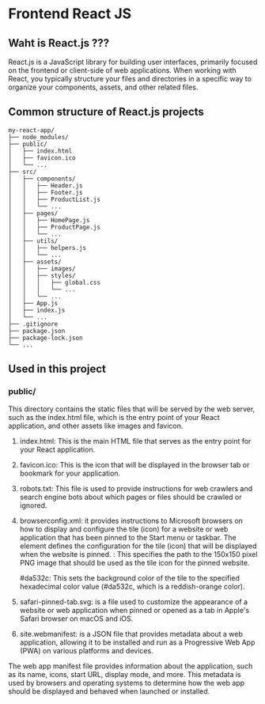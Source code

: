# Frontend React JS

## Waht is React.js ???

React.js is a JavaScript library for building user interfaces, 
primarily focused on the frontend or client-side of web applications. 
When working with React, you typically structure your files and directories in
a specific way to organize your components, assets, and other related files.


## Common structure of React.js projects
``` 
my-react-app/
├── node_modules/
├── public/
│   ├── index.html
│   ├── favicon.ico
│   └── ...
├── src/
│   ├── components/
│   │   ├── Header.js
│   │   ├── Footer.js
│   │   ├── ProductList.js
│   │   └── ...
│   ├── pages/
│   │   ├── HomePage.js
│   │   ├── ProductPage.js
│   │   └── ...
│   ├── utils/
│   │   ├── helpers.js
│   │   └── ...
│   ├── assets/
│   │   ├── images/
│   │   ├── styles/
│   │   │   ├── global.css
│   │   │   └── ...
│   │   └── ...
│   ├── App.js
│   ├── index.js
│   └── ...
├── .gitignore
├── package.json
├── package-lock.json
└── ...

```

## Used in this project

### public/
This directory contains the static files that will be served by the web server, such as the index.html file, which is the entry point of your React application, and other assets like images and favicon.

1. index.html: This is the main HTML file that serves as the entry point for your React application. 

2. favicon.ico: This is the icon that will be displayed in the browser tab or bookmark for your application.

3. robots.txt: This file is used to provide instructions for web crawlers and search engine bots about which pages or files should be crawled or ignored.

4. browserconfig.xml: it provides instructions to Microsoft browsers on how to display and configure the tile (icon) for a website or web application that has been pinned to the Start menu or taskbar.
The <tile> element defines the configuration for the tile (icon) that will be displayed when the website is pinned.
    <square150x150logo src="/mstile-150x150.png"/>: This specifies the path to the 150x150 pixel PNG image that should be used as the tile icon for the pinned website.
    
    <TileColor>#da532c</TileColor>: This sets the background color of the tile to the specified hexadecimal color value (#da532c, which is a reddish-orange color).

5. safari-pinned-tab.svg: is a file used to customize the appearance of a website or web application when pinned or opened as a tab in Apple's Safari browser on macOS and iOS.

6. site.webmanifest: is a JSON file that provides metadata about a web application, allowing it to be installed and run as a Progressive Web App (PWA) on various platforms and devices.

The web app manifest file provides information about the application, such as its name, icons, start URL, display mode, and more. This metadata is used by browsers and operating systems to determine how the web app should be displayed and behaved when launched or installed.